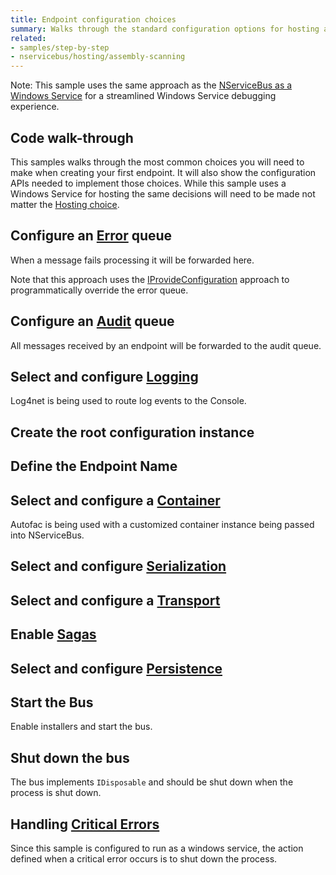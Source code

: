 ```yaml
---
title: Endpoint configuration choices
summary: Walks through the standard configuration options for hosting an endpoint.
related:
- samples/step-by-step
- nservicebus/hosting/assembly-scanning
---
```


Note: This sample uses the same approach as the [NServiceBus as a Windows Service](/samples/hosting/windows-service/) for a streamlined Windows Service debugging experience.


## Code walk-through

This samples walks through the most common choices you will need to make when creating your first endpoint. It will also show the configuration APIs needed to implement those choices. While this sample uses a Windows Service for hosting the same decisions will need to be made not matter the [Hosting choice](/nservicebus/hosting). 


## Configure an [Error](/nservicebus/errors) queue

When a message fails processing it will be forwarded here.

<!-- import error -->

Note that this approach uses the [IProvideConfiguration](/nservicebus/hosting/custom-configuration-providers.md) approach to programmatically override the error queue.


## Configure an [Audit](/nservicebus/operations/auditing.md) queue

All messages received by an endpoint will be forwarded to the audit queue.

<!-- import audit -->

<!-- import auditxml -->



## Select and configure [Logging](/nservicebus/logging)

Log4net is being used to route log events to the Console.

<!-- import logging -->
 

## Create the root configuration instance

<!-- import create-config -->


## Define the Endpoint Name

<!-- import endpoint-name -->


## Select and configure a [Container](/nservicebus/containers)

Autofac is being used with a customized container instance being passed into NServiceBus.

<!-- import container -->


## Select and configure [Serialization](/nservicebus/serialization)

<!-- import serialization -->


## Select and configure a [Transport](/nservicebus/transports)

<!-- import transport -->


## Enable [Sagas](/nservicebus/sagas)

<!-- import sagas -->


## Select and configure [Persistence](/nservicebus/persistence)

<!-- import persistence -->


## Start the Bus

Enable installers and start the bus.

<!-- import start-bus -->


## Shut down the bus

The bus implements `IDisposable` and should be shut down when the process is shut down.

<!-- import stop-bus -->


## Handling [Critical Errors](/nservicebus/hosting/critical-errors.md)

Since this sample is configured to run as a windows service, the action defined when a critical error occurs is to shut down the process. 

<!-- import critical-errors -->
